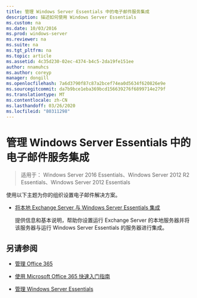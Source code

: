 ```yaml
---
title: 管理 Windows Server Essentials 中的电子邮件服务集成
description: 描述如何使用 Windows Server Essentials
ms.custom: na
ms.date: 10/03/2016
ms.prod: windows-server
ms.reviewer: na
ms.suite: na
ms.tgt_pltfrm: na
ms.topic: article
ms.assetid: 4c35d230-02ec-4374-b4c5-2da19fe151ee
author: nnamuhcs
ms.author: coreyp
manager: dongill
ms.openlocfilehash: 7a6d3790f87c87a2bcef74ea0d5634f620826e9e
ms.sourcegitcommit: da7b9bce1eba369bcd156639276f6899714e279f
ms.translationtype: MT
ms.contentlocale: zh-CN
ms.lasthandoff: 03/26/2020
ms.locfileid: "80311298"
---
```

# <a name="manage-email-service-integration-in-windows-server-essentials"></a>管理 Windows Server Essentials 中的电子邮件服务集成

>适用于： Windows Server 2016 Essentials、Windows Server 2012 R2 Essentials、Windows Server 2012 Essentials

使用以下主题为你的组织设置电子邮件解决方案。  
  
-   [将本地 Exchange Server 与 Windows Server Essentials 集成](Integrate-an-On-Premises-Exchange-Server-with-Windows-Server-Essentials.md)  
  
     提供信息和基本说明，帮助你设置运行 Exchange Server 的本地服务器并将该服务器与运行 Windows Server Essentials 的服务器进行集成。  
  
## <a name="see-also"></a>另请参阅  
  
-   [管理 Office 365](Manage-Office-365-in-Windows-Server-Essentials.md)  
  
-   [使用 Microsoft Office 365 快速入门指南](../use/Quick-Start-Guide-to-Using-Microsoft-Office-365-with-Windows-Server-Essentials.md)  
  
-   [管理 Windows Server Essentials](Manage-Windows-Server-Essentials.md)
